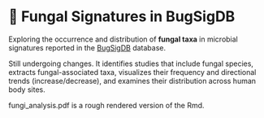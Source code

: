 # 🍄 Fungal Signatures in BugSigDB

Exploring the occurrence and distribution of **fungal taxa** in microbial signatures reported in the [BugSigDB](https://bugsigdb.org/) database.

Still undergoing changes. It identifies studies that include fungal species, extracts fungal-associated taxa, visualizes their frequency and directional trends (increase/decrease), and examines their distribution across human body sites.

fungi_analysis.pdf is a rough rendered version of the Rmd.
